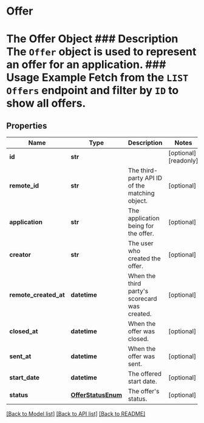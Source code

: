 # Offer

# The Offer Object ### Description The `Offer` object is used to represent an offer for an application.  ### Usage Example Fetch from the `LIST Offers` endpoint and filter by `ID` to show all offers.
## Properties
Name | Type | Description | Notes
------------ | ------------- | ------------- | -------------
**id** | **str** |  | [optional] [readonly] 
**remote_id** | **str** | The third-party API ID of the matching object. | [optional] 
**application** | **str** | The application being for the offer. | [optional] 
**creator** | **str** | The user who created the offer. | [optional] 
**remote_created_at** | **datetime** | When the third party&#39;s scorecard was created. | [optional] 
**closed_at** | **datetime** | When the offer was closed. | [optional] 
**sent_at** | **datetime** | When the offer was sent. | [optional] 
**start_date** | **datetime** | The offered start date. | [optional] 
**status** | [**OfferStatusEnum**](OfferStatusEnum.md) | The offer&#39;s status. | [optional] 

[[Back to Model list]](../README.md#documentation-for-models) [[Back to API list]](../README.md#documentation-for-api-endpoints) [[Back to README]](../README.md)


